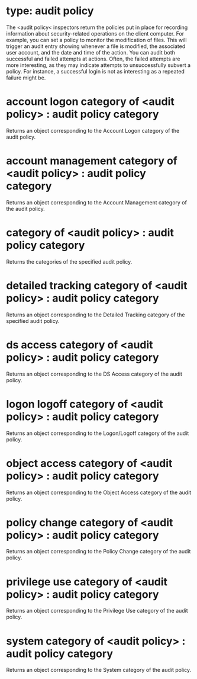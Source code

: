 # type: audit policy

The &lt;audit policy&lt; inspectors return the policies put in place for recording information about security-related operations on the client computer. For example, you can set a policy to monitor the modification of files. This will trigger an audit entry showing whenever a file is modified, the associated user account, and the date and time of the action. You can audit both successful and failed attempts at actions. Often, the failed attempts are more interesting, as they may indicate attempts to unsuccessfully subvert a policy. For instance, a successful login is not as interesting as a repeated failure might be.

# account logon category of &lt;audit policy&gt; : audit policy category

Returns an object corresponding to the Account Logon category of the audit policy.

# account management category of &lt;audit policy&gt; : audit policy category

Returns an object corresponding to the Account Management category of the audit policy.

# category of &lt;audit policy&gt; : audit policy category

Returns the categories of the specified audit policy.

# detailed tracking category of &lt;audit policy&gt; : audit policy category

Returns an object corresponding to the Detailed Tracking category of the specified audit policy.

# ds access category of &lt;audit policy&gt; : audit policy category

Returns an object corresponding to the DS Access category of the audit policy.

# logon logoff category of &lt;audit policy&gt; : audit policy category

Returns an object corresponding to the Logon/Logoff category of the audit policy.

# object access category of &lt;audit policy&gt; : audit policy category

Returns an object corresponding to the Object Access category of the audit policy.

# policy change category of &lt;audit policy&gt; : audit policy category

Returns an object corresponding to the Policy Change category of the audit policy.

# privilege use category of &lt;audit policy&gt; : audit policy category

Returns an object corresponding to the Privilege Use category of the audit policy.

# system category of &lt;audit policy&gt; : audit policy category

Returns an object corresponding to the System category of the audit policy.
